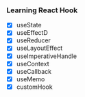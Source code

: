 ### Learning React Hook

- [x] useState
- [x] useEffectD
- [x] useReducer
- [x] useLayoutEffect
- [x] useImperativeHandle
- [x] useContext
- [x] useCallback
- [x] useMemo
- [x] customHook